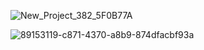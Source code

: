 ![New_Project_382_5F0B77A](https://github.com/user-attachments/assets/2242248f-b3f6-487b-aa53-c44371e7be5c)


![89153119-c871-4370-a8b9-874dfacbf93a](https://github.com/user-attachments/assets/df21bc17-69bf-4bb8-86d8-732827439c3c)


